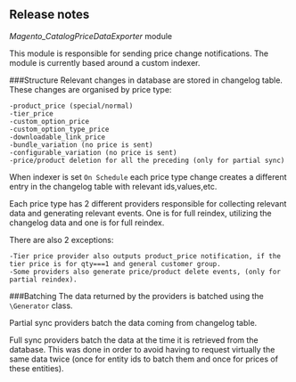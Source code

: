 ## Release notes

*Magento_CatalogPriceDataExporter* module

This module is responsible for sending price change notifications.
The module is currently based around a custom indexer. 

###Structure
Relevant changes in database are stored in changelog table.
These changes are organised by price type:

    -product_price (special/normal)
    -tier_price
    -custom_option_price
    -custom_option_type_price
    -downloadable_link_price
    -bundle_variation (no price is sent)
    -configurable_variation (no price is sent)
    -price/product deletion for all the preceding (only for partial sync)

When indexer is set `On Schedule` each price type change creates a different entry in the changelog table with relevant ids,values,etc.

Each price type has 2 different providers responsible for collecting relevant data and generating relevant events.
One is for full reindex, utilizing the changelog data and one is for full reindex.

There are also 2 exceptions:

    -Tier price provider also outputs product_price notification, if the tier price is for qty===1 and general customer group.
    -Some providers also generate price/product delete events, (only for partial reindex).

###Batching
The data returned by the providers is batched using the `\Generator` class.

Partial sync providers batch the data coming from changelog table.

Full sync providers batch the data at the time it is retrieved from the database.
This was done in order to avoid having to request virtually the same data twice (once for entity ids to batch them and once for prices of these entities).
